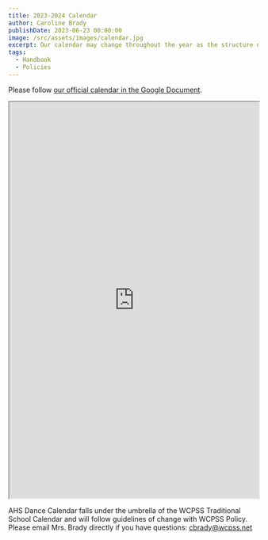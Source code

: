```yaml
---
title: 2023-2024 Calendar
author: Caroline Brady
publishDate: 2023-06-23 00:00:00
image: /src/assets/images/calendar.jpg
excerpt: Our calendar may change throughout the year as the structure of the year changes. Please be sure to keep email notifications on as the year progresses for any updates on changes.
tags:
  - Handbook
  - Policies
---
```

Please follow [our official calendar in the Google Document](https://docs.google.com/document/d/1roTCJhtkHXkoTds3Asw_3WjmNPHD6hvUU7o0YWy9poU/edit?usp=sharing).

<div style="text-align: center"><iframe src=https://docs.google.com/document/d/1roTCJhtkHXkoTds3Asw_3WjmNPHD6hvUU7o0YWy9poU/edit?rm=minimal&tab=t.0" width="100%" height="800px"></iframe></div>

AHS Dance Calendar falls under the umbrella of the WCPSS Traditional School Calendar and will follow guidelines of change with WCPSS Policy. Please email Mrs. Brady directly if you have questions: cbrady@wcpss.net
